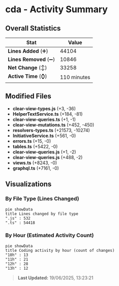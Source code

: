# cda - Activity Summary 

## Overall Statistics

| Stat                   | Value                                                             |
| ---------------------- | ----------------------------------------------------------------- |
| **Lines Added** (➕)   | 44104                                          |
| **Lines Removed** (➖) | 10846                                        |
| **Net Change** (↕)    | 33258                |
| **Active Time** (⌚)   | 110 minutes |


## Modified Files
- **clear-view-types.js** (+3, -36)
- **HelperTextService.ts** (+184, -81)
- **clear-view-queries.ts** (+1, -1)
- **clear-view-mutations.ts** (+452, -450)
- **resolvers-types.ts** (+21573, -10274)
- **InitiativeService.ts** (+561, -0)
- **errors.ts** (+15, -0)
- **tables.ts** (+5422, -0)
- **clear-view-queries.js** (+1, -2)
- **clear-view-queries.js** (+488, -2)
- **views.ts** (+8243, -0)
- **graphql.ts** (+7161, -0)

## Visualizations

### By File Type (Lines Changed)

```mermaid
pie showData
title Lines changed by file type
".js" : 532
".ts" : 54418
```

### By Hour (Estimated Activity Count)

```mermaid
pie showData
title Coding activity by hour (count of changes)
"10h" : 13
"11h" : 21
"12h" : 28
"13h" : 12
```


> **Last Updated:** 19/06/2025, 13:23:21